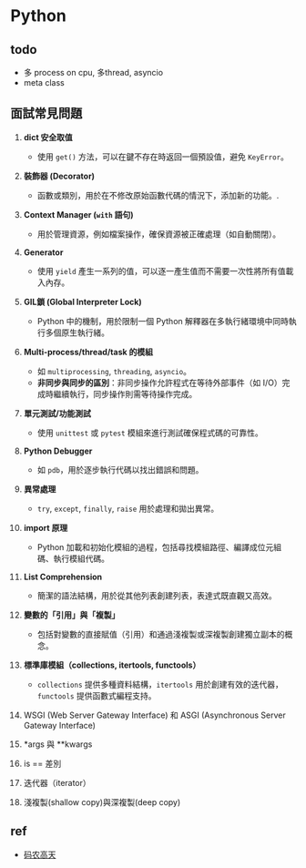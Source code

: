 
# Python

## todo
* 多 process on cpu, 多thread, asyncio
* meta class
## 面試常見問題
1. **dict 安全取值**
   - 使用 `get()` 方法，可以在鍵不存在時返回一個預設值，避免 `KeyError`。

2. **裝飾器 (Decorator)**
   - 函數或類別，用於在不修改原始函數代碼的情況下，添加新的功能。.

3. **Context Manager (`with` 語句)**
   - 用於管理資源，例如檔案操作，確保資源被正確處理（如自動關閉）。

4. **Generator**
   - 使用 `yield` 產生一系列的值，可以逐一產生值而不需要一次性將所有值載入內存。

5. **GIL鎖 (Global Interpreter Lock)**
   - Python 中的機制，用於限制一個 Python 解釋器在多執行緒環境中同時執行多個原生執行緒。

6. **Multi-process/thread/task 的模組**
   - 如 `multiprocessing`, `threading`, `asyncio`。
   - **非同步與同步的區別**：非同步操作允許程式在等待外部事件（如 I/O）完成時繼續執行，同步操作則需等待操作完成。

7. **單元測試/功能測試**
   - 使用 `unittest` 或 `pytest` 模組來進行測試確保程式碼的可靠性。

8. **Python Debugger**
   - 如 `pdb`，用於逐步執行代碼以找出錯誤和問題。

9. **異常處理**
   - `try`, `except`, `finally`, `raise` 用於處理和拋出異常。

10. **import 原理**
    - Python 加載和初始化模組的過程，包括尋找模組路徑、編譯成位元組碼、執行模組代碼。

11. **List Comprehension**
    - 簡潔的語法結構，用於從其他列表創建列表，表達式既直觀又高效。

12. **變數的「引用」與「複製」**
    - 包括對變數的直接賦值（引用）和通過淺複製或深複製創建獨立副本的概念。

13. **標準庫模組（collections, itertools, functools）**
    - `collections` 提供多種資料結構，`itertools` 用於創建有效的迭代器，`functools` 提供函數式編程支持。

14. WSGI (Web Server Gateway Interface) 和 ASGI (Asynchronous Server Gateway Interface)

15. *args 與 **kwargs
16. is == 差別
17. 迭代器（iterator）
18. 淺複製(shallow copy)與深複製(deep copy)

## ref
* [码农高天](https://www.youtube.com/@minkoder)